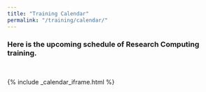 ```yaml
---
title: "Training Calendar"
permalink: "/training/calendar/"
---
```


### Here is the upcoming schedule of Research Computing training.

<br/>

{% include _calendar_iframe.html %}

